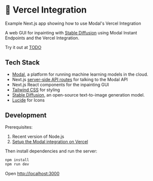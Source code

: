 # 🎨 Vercel Integration

Example Next.js app showing how to use Modal's Vercel Integration

A web GUI for inpainting with [Stable Diffusion](https://replicate.com/stability-ai/stable-diffusion) using Modal Instant Endpoints and the Vercel Integration.

Try it out at [TODO](https://TODO.vercel.app/)

<!-- https://user-images.githubusercontent.com/2289/TODO.mp4 -->

## Tech Stack

- [Modal](https://modal.com/), a platform for running machine learning models in the cloud.
- Next.js [server-side API routes](pages/api) for talking to the Modal API
- Next.js React components for the inpainting GUI
- [Tailwind CSS](https://tailwindcss.com/) for styling
- [Stable Diffusion](https://replicate.com/stability-ai/stable-diffusion), an open-source text-to-image generation model.
- [Lucide](https://lucide.dev/) for Icons

## Development

Prerequisites:

1. Recent version of Node.js
2. [Setup the Modal integration on Vercel](https://modal.com/docs/guide/vercel-integration)

Then install dependencies and run the server:

```sh
npm install
npm run dev
```

Open [http://localhost:3000](http://localhost:3000)
